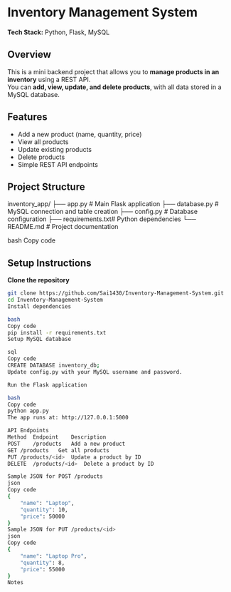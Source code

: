 # Inventory Management System

**Tech Stack:** Python, Flask, MySQL

## Overview
This is a mini backend project that allows you to **manage products in an inventory** using a REST API.  
You can **add, view, update, and delete products**, with all data stored in a MySQL database.

## Features
- Add a new product (name, quantity, price)
- View all products
- Update existing products
- Delete products
- Simple REST API endpoints

## Project Structure
inventory_app/
├── app.py # Main Flask application
├── database.py # MySQL connection and table creation
├── config.py # Database configuration
├── requirements.txt# Python dependencies
└── README.md # Project documentation

bash
Copy code

## Setup Instructions
**Clone the repository**  
```bash
git clone https://github.com/Sai1430/Inventory-Management-System.git
cd Inventory-Management-System
Install dependencies

bash
Copy code
pip install -r requirements.txt
Setup MySQL database

sql
Copy code
CREATE DATABASE inventory_db;
Update config.py with your MySQL username and password.

Run the Flask application

bash
Copy code
python app.py
The app runs at: http://127.0.0.1:5000

API Endpoints
Method	Endpoint	Description
POST	/products	Add a new product
GET	/products	Get all products
PUT	/products/<id>	Update a product by ID
DELETE	/products/<id>	Delete a product by ID

Sample JSON for POST /products
json
Copy code
{
    "name": "Laptop",
    "quantity": 10,
    "price": 50000
}
Sample JSON for PUT /products/<id>
json
Copy code
{
    "name": "Laptop Pro",
    "quantity": 8,
    "price": 55000
}
Notes

